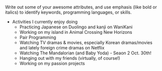 Write out some of your awesome attributes, and use emphasis (like bold or italics) to identify keywords, programming languages, or skills.
* Activities I currently enjoy doing 
  * Practicing Japanese on Duolingo and kanji on WaniKani
  * Working on my island in Animal Crossing New Horizons 
  * Pair Programming
  * Watching TV dramas & movies, especially Korean dramas/movies and lately foreign crime dramas on Netflix 
  * Watching The Mandalorian (and Baby Yoda) - Seaon 2 Oct. 30th!
  * Hanging out with my friends (virtually, of course!) 
  * Working on my passion projects
